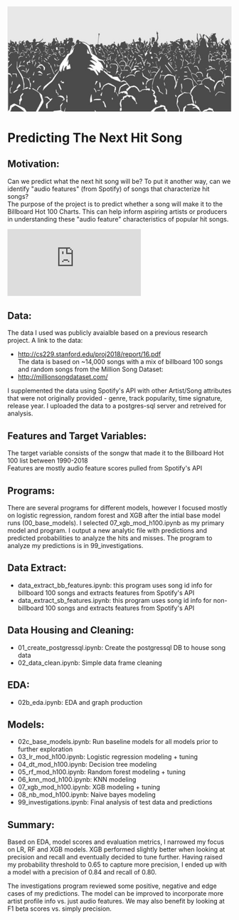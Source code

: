 ![ImageCvr](img/coverart.png)

# Predicting The Next Hit Song

## Motivation:<br>
Can we predict what the next hit song will be? To put it another way, can we identify "audio features" (from Spotify) of songs that characterize hit songs? <br>
The purpose of the project is to predict whether a song will make it to the Billboard Hot 100 Charts. This can help inform aspiring artists or producers in understanding these "audio feature" characteristics of popular hit songs. 

![alt text](https://github.com/chan-chris/Metis_proj3/tree/main/img/radar_hit_compare.pdf?raw=true)

## Data:<br>
The data I used was publicly avaialble based on a previous research project. A link to the data:
* http://cs229.stanford.edu/proj2018/report/16.pdf<br>
The data is based on ~14,000 songs with a mix of billboard 100 songs and random songs from the Million Song Dataset:
* http://millionsongdataset.com/

I supplemented the data using Spotify's API with other Artist/Song attributes that were not originally provided - genre, track popularity, time signature, release year. I uploaded the data to a postgres-sql server and retreived for analysis.

## Features and Target Variables:<br>
The target variable consists of the songw that made it to the Billboard Hot 100 list between 1990-2018<br>
Features are mostly audio feature scores pulled from Spotify's API

## Programs:<br>
There are several programs for different models, however I focused mostly on logistic regression, random forest and XGB after the intial 
base model runs (00_base_models). I selected 07_xgb_mod_h100.ipynb as my primary model and program. I output a new analytic file with predictions and predicted probabilities to analyze the hits and misses. The program to analyze my predictions is in 99_investigations.

## Data Extract:<br>
* data_extract_bb_features.ipynb: this program uses song id info for billboard 100 songs and extracts features from Spotify's API<br>
* data_extract_sb_features.ipynb:  this program uses song id info for non-billboard 100 songs and extracts features from Spotify's API

## Data Housing and Cleaning:<br>
* 01_create_postgressql.ipynb: Create the postgressql DB to house song data<br>
* 02_data_clean.ipynb: Simple data frame cleaning

## EDA:<br>
* 02b_eda.ipynb: EDA and graph production

## Models:<br>
* 02c_base_models.ipynb: Run baseline models for all models prior to further exploration<br>
* 03_lr_mod_h100.ipynb: Logistic regression modeling + tuning<br>
* 04_dt_mod_h100.ipynb: Decision tree modeling<br>
* 05_rf_mod_h100.ipynb: Random forest modeling + tuning<br>
* 06_knn_mod_h100.ipynb: KNN modeling<br>
* 07_xgb_mod_h100.ipynb: XGB modeling + tuning<br>
* 08_nb_mod_h100.ipynb: Naive bayes modeling<br>
* 99_investigations.ipynb: Final analysis of test data and predictions

## Summary:<br>
Based on EDA, model scores and evaluation metrics, I narrowed my focus on LR, RF and XGB models. 
XGB performed slightly better when looking at precision and recall and eventually decided to tune further.
Having raised my probability threshold to 0.65 to capture more precision, I ended up with a model with a precision of 0.84 and recall of 0.80.

The investigations program reviewed some positive, negative and edge cases of my predictions.
The model can be improved to incorporate more artist profile info vs. just audio features.
We may also benefit by looking at F1 beta scores vs. simply precision.
